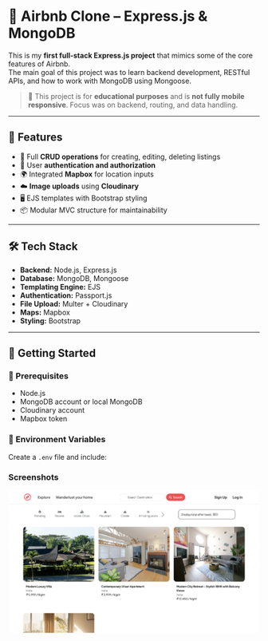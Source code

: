 # 🏡 Airbnb Clone – Express.js & MongoDB

This is my **first full-stack Express.js project** that mimics some of the core features of Airbnb.  
The main goal of this project was to learn backend development, RESTful APIs, and how to work with MongoDB using Mongoose.

> 🚧 This project is for **educational purposes** and is **not fully mobile responsive**. Focus was on backend, routing, and data handling.

---

## 🔧 Features

- 🔁 Full **CRUD operations** for creating, editing, deleting listings
- 🔐 User **authentication and authorization**
- 🌍 Integrated **Mapbox** for location inputs
- ☁️ **Image uploads** using **Cloudinary**
- 🖥️ EJS templates with Bootstrap styling
- 📦 Modular MVC structure for maintainability

---

## 🛠️ Tech Stack

- **Backend:** Node.js, Express.js
- **Database:** MongoDB, Mongoose
- **Templating Engine:** EJS
- **Authentication:** Passport.js
- **File Upload:** Multer + Cloudinary
- **Maps:** Mapbox
- **Styling:** Bootstrap

---

## 🚀 Getting Started

### 🧩 Prerequisites

- Node.js
- MongoDB account or local MongoDB
- Cloudinary account
- Mapbox token

### 🔑 Environment Variables

Create a `.env` file and include:

### Screenshots


![screenshot](/git-img/airbnb1.png)

